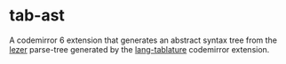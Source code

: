 # tab-ast
A codemirror 6 extension that generates an abstract syntax tree from the [lezer](https://lezer.codemirror.net/) parse-tree generated by the [lang-tablature](https://github.com/Stan15/lang-tablature) codemirror extension.
